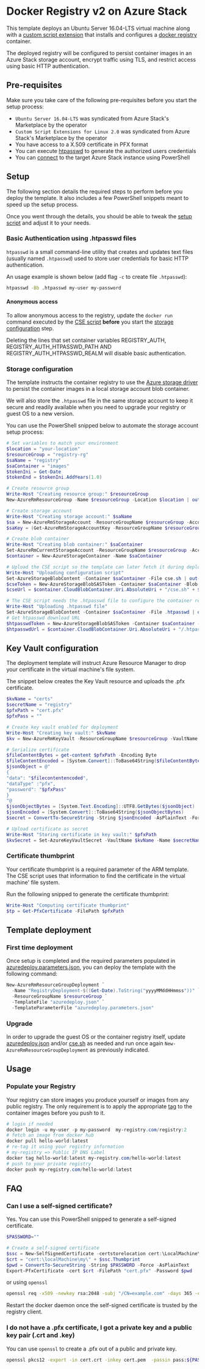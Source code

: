 # Docker Registry v2 on Azure Stack

This template deploys an Ubuntu Server 16.04-LTS virtual machine along with a [custom script extension](cse.sh) that installs and configures a [docker registry](https://docs.docker.com/registry/) container.

The deployed registry will be configured to persist container images in an Azure Stack storage account, encrypt traffic using TLS, and restrict access using basic HTTP authentication.

## Pre-requisites

Make sure you take care of the following pre-requisites before you start the setup process:

- `Ubuntu Server 16.04-LTS` was syndicated from Azure Stack's Marketplace by the operator
- `Custom Script Extensions for Linux 2.0` was syndicated from Azure Stack's Marketplace by the operator
- You have access to a X.509 certificate in PFX format
- You can execute [htpasswd](https://httpd.apache.org/docs/2.4/programs/htpasswd.html) to generate the authorized users credentials
- You can [connect](https://docs.microsoft.com/en-us/azure-stack/user/azure-stack-powershell-configure-user) to the target Azure Stack instance using PowerShell

## Setup

The following section details the required steps to perform before you deploy the template. It also includes a few PowerShell snippets meant to speed up the setup process.

Once you went through the details, you should be able to tweak the [setup script](setup.ps1) and adjust it to your needs.

### Basic Authentication using .htpasswd files

`htpasswd` is a small command-line utility that creates and updates text files (usually named `.htpasswd`) used to store user credentials for basic HTTP authentication.

An usage example is shown below (add flag `-c` to create file `.htpasswd`):

```bash
htpasswd -Bb .htpasswd my-user my-password
```

#### Anonymous access

To allow anonymous access to the registry, update the `docker run` command executed by the [CSE script](cse.sh) **before** you start the [storage configuration](#storage-configuration) step.

Deleting the lines that set container variables REGISTRY_AUTH, REGISTRY_AUTH_HTPASSWD_PATH AND REGISTRY_AUTH_HTPASSWD_REALM will disable basic authentication.

### Storage configuration

The template instructs the container registry to use the [Azure storage driver](https://docs.docker.com/registry/storage-drivers/azure/) to persist the container images in a local storage account blob container.

We will also store the `.htpasswd` file in the same storage account to keep it secure and readily available when you need to upgrade your registry or guest OS to a new version.

You can use the PowerShell snipped below to automate the storage account setup process:

```powershell
# Set variables to match your environment
$location = "your-location"
$resourceGroup = "registry-rg"
$saName = "registry"
$saContainer = "images"
$tokenIni = Get-Date
$tokenEnd = $tokenIni.AddYears(1.0)

# Create resource group
Write-Host "Creating resource group:" $resourceGroup
New-AzureRmResourceGroup -Name $resourceGroup -Location $location | out-null

# Create storage account
Write-Host "Creating storage account:" $saName
$sa = New-AzureRmStorageAccount -ResourceGroupName $resourceGroup -AccountName $saName -Location $location -SkuName Premium_LRS -EnableHttpsTrafficOnly 1
$saKey = (Get-AzureRmStorageAccountKey -ResourceGroupName $resourceGroup -AccountName $saName)[0].Value

# Create blob container
Write-Host "Creating blob container:" $saContainer
Set-AzureRmCurrentStorageAccount -ResourceGroupName $resourceGroup -AccountName $saName | out-null
$container = New-AzureStorageContainer -Name $saContainer

# Upload the CSE script so the template can later fetch it during deployment
Write-Host "Uploading configuration script"
Set-AzureStorageBlobContent -Container $saContainer -File cse.sh | out-null
$cseToken = New-AzureStorageBlobSASToken -Container $saContainer -Blob "cse.sh" -Permission r -StartTime $tokenIni -ExpiryTime $tokenEnd
$cseUrl = $container.CloudBlobContainer.Uri.AbsoluteUri + "/cse.sh" + $cseToken

# The CSE script needs the .htpasswd file to configure the container registry
Write-Host "Uploading .htpasswd file"
Set-AzureStorageBlobContent -Container $saContainer -File .htpasswd | out-null
# Get htpasswd download URL
$htpasswdToken = New-AzureStorageBlobSASToken -Container $saContainer -Blob .htpasswd -Permission r -StartTime $tokenIni -ExpiryTime $tokenEnd
$htpasswdUrl = $container.CloudBlobContainer.Uri.AbsoluteUri + "/.htpasswd" + $htpasswdToken
```

## Key Vault configuration

The deployment template will instruct Azure Resource Manager to drop your certificate in the virtual machine's file system.

The snippet below creates the Key Vault resource and uploads the .pfx certificate.

```powershell
$kvName = "certs"
$secretName = "registry"
$pfxPath = "cert.pfx"
$pfxPass = ""

# Create key vault enabled for deployment
Write-Host "Creating key vault:" $kvName
$kv = New-AzureRmKeyVault -ResourceGroupName $resourceGroup -VaultName $kvName -Location $location -Sku standard -EnabledForDeployment

# Serialize certificate
$fileContentBytes = get-content $pfxPath -Encoding Byte
$fileContentEncoded = [System.Convert]::ToBase64String($fileContentBytes)
$jsonObject = @"
{
"data": "$filecontentencoded",
"dataType" :"pfx",
"password": "$pfxPass"
}
"@
$jsonObjectBytes = [System.Text.Encoding]::UTF8.GetBytes($jsonObject)
$jsonEncoded = [System.Convert]::ToBase64String($jsonObjectBytes)
$secret = ConvertTo-SecureString -String $jsonEncoded -AsPlainText -Force

# Upload certificate as secret
Write-Host "Storing certificate in key vault:" $pfxPath
$kvSecret = Set-AzureKeyVaultSecret -VaultName $kvName -Name $secretName -SecretValue $secret
```

### Certificate thumbprint

Your certificate thumbprint is a required parameter of the ARM template. The CSE script uses that information to find the certificate in the virtual machine' file system.

Run the following snipped to generate the certificate thumbprint:

```powershell
Write-Host "Computing certificate thumbprint"
$tp = Get-PfxCertificate -FilePath $pfxPath
```

## Template deployment

### First time deployment

Once setup is completed and the required parameters populated in [azuredeploy.parameters.json](azuredeploy.parameters.json), you can deploy the template with the following command:

```powershell
New-AzureRmResourceGroupDeployment `
  -Name "RegistryDeployment-$((Get-Date).ToString("yyyyMMddHHmmss"))" `
  -ResourceGroupName $resourceGroup `
  -TemplateFile "azuredeploy.json" `
  -TemplateParameterFile "azuredeploy.parameters.json"
```

### Upgrade

In order to upgrade the guest OS or the container registry itself, update [azuredeploy.json](azuredeploy.json) and/or [cse.sh](cse.sh) as needed and run once again `New-AzureRmResourceGroupDeployment` as previously indicated.

## Usage

### Populate your Registry

Your registry can store images you produce yourself or images from any public registry. The only requirement is to apply the appropriate [tag](https://docs.docker.com/engine/reference/commandline/tag/#tag-an-image-for-a-private-repository) to the container images before you push to it.

```powershell
# login if needed
docker login -u my-user -p my-password  my-registry.com/registry:2
# fetch an image from docker hub
docker pull hello-world:latest
# re-tag it using your registry information
# my-registry => Public IP DNS Label
docker tag hello-world:latest my-registry.com/hello-world:latest
# push to your private registry
docker push my-registry.com/hello-world:latest
```

## FAQ

### Can I use a self-signed certificate?

Yes. You can use this PowerShell snipped to generate a self-signed certificate. 

```powershell
$PASSWORD=""

# Create a self-signed certificate
$ssc = New-SelfSignedCertificate -certstorelocation cert:\LocalMachine\My -dnsname "example.com"
$crt = "cert:\localMachine\my\" + $ssc.Thumbprint
$pwd = ConvertTo-SecureString -String $PASSWORD -Force -AsPlainText
Export-PfxCertificate -cert $crt -FilePath "cert.pfx" -Password $pwd
```

or using `openssl`

```bash
openssl req -x509 -newkey rsa:2048 -subj "/CN=example.com" -days 365 -out cert.crt -keyout cert.pem -passout pass:${PASSWORD}
```

Restart the docker daemon once the self-signed certificate is trusted by the registry client.

### I do not have a .pfx certificate, I got a private key and a public key pair (.crt and .key)

You can use `openssl` to create a .pfx out of a public and private key.

```bash
openssl pkcs12 -export -in cert.crt -inkey cert.pem  -passin pass:${PASSWORD} -out cert.pfx -passout pass:${PASSWORD}
```